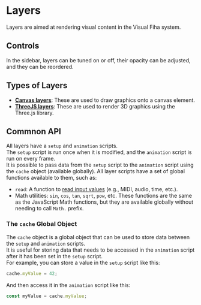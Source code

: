 # Layers

Layers are aimed at rendering visual content in the Visual Fiha system. 

## Controls

In the sidebar, layers can be tuned on or off, their opacity can be adjusted, and they can be reordered.

## Types of Layers

- [**Canvas layers**](#canvas-api): These are used to draw graphics onto a canvas element.
- [**ThreeJS layers**](#threejs-api): These are used to render 3D graphics using the Three.js library.

## Commnon API

All layers have a `setup` and `animation` scripts.  
The `setup` script is run once when it is modified, and the `animation` script is run on every frame.  
It is possible to pass data from the `setup` script to the `animation` script using the `cache` object (available globally).
All layer scripts have a set of global functions available to them, such as:
* `read`: A function to [read input values](#inputs) (e.g., MIDI, audio, time, etc.).
* Math utilities: `sin`, `cos`, `tan`, `sqrt`, `pow`, etc. These functions are the same as the JavaScript Math functions, but they are available globally without needing to call `Math.` prefix.

### The `cache` Global Object

The `cache` object is a global object that can be used to store data between the `setup` and `animation` scripts.  
It is useful for storing data that needs to be accessed in the `animation` script after it has been set in the `setup` script.  
For example, you can store a value in the `setup` script like this:

```js
cache.myValue = 42;
```
And then access it in the `animation` script like this:
```js
const myValue = cache.myValue;
```